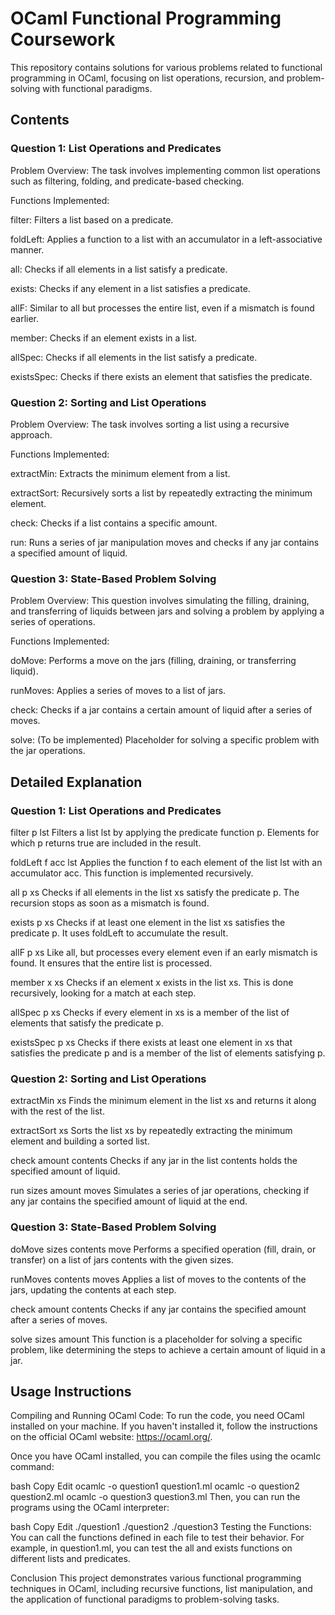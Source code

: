 # OCaml Functional Programming Coursework

This repository contains solutions for various problems related to functional programming in OCaml, focusing on list operations, recursion, and problem-solving with functional paradigms.

## Contents
### Question 1: List Operations and Predicates

Problem Overview: The task involves implementing common list operations such as filtering, folding, and predicate-based checking.

Functions Implemented:

filter: Filters a list based on a predicate.

foldLeft: Applies a function to a list with an accumulator in a left-associative manner.

all: Checks if all elements in a list satisfy a predicate.

exists: Checks if any element in a list satisfies a predicate.

allF: Similar to all but processes the entire list, even if a mismatch is found earlier.

member: Checks if an element exists in a list.

allSpec: Checks if all elements in the list satisfy a predicate.

existsSpec: Checks if there exists an element that satisfies the predicate.

### Question 2: Sorting and List Operations

Problem Overview: The task involves sorting a list using a recursive approach.

Functions Implemented:

extractMin: Extracts the minimum element from a list.

extractSort: Recursively sorts a list by repeatedly extracting the minimum element.

check: Checks if a list contains a specific amount.

run: Runs a series of jar manipulation moves and checks if any jar contains a specified amount of liquid.

### Question 3: State-Based Problem Solving

Problem Overview: This question involves simulating the filling, draining, and transferring of liquids between jars and solving a problem by applying a series of operations.

Functions Implemented:

doMove: Performs a move on the jars (filling, draining, or transferring liquid).

runMoves: Applies a series of moves to a list of jars.

check: Checks if a jar contains a certain amount of liquid after a series of moves.

solve: (To be implemented) Placeholder for solving a specific problem with the jar operations.

## Detailed Explanation
### Question 1: List Operations and Predicates
filter p lst
Filters a list lst by applying the predicate function p. Elements for which p returns true are included in the result.

foldLeft f acc lst
Applies the function f to each element of the list lst with an accumulator acc. This function is implemented recursively.

all p xs
Checks if all elements in the list xs satisfy the predicate p. The recursion stops as soon as a mismatch is found.

exists p xs
Checks if at least one element in the list xs satisfies the predicate p. It uses foldLeft to accumulate the result.

allF p xs
Like all, but processes every element even if an early mismatch is found. It ensures that the entire list is processed.

member x xs
Checks if an element x exists in the list xs. This is done recursively, looking for a match at each step.

allSpec p xs
Checks if every element in xs is a member of the list of elements that satisfy the predicate p.

existsSpec p xs
Checks if there exists at least one element in xs that satisfies the predicate p and is a member of the list of elements satisfying p.

### Question 2: Sorting and List Operations
extractMin xs
Finds the minimum element in the list xs and returns it along with the rest of the list.

extractSort xs
Sorts the list xs by repeatedly extracting the minimum element and building a sorted list.

check amount contents
Checks if any jar in the list contents holds the specified amount of liquid.

run sizes amount moves
Simulates a series of jar operations, checking if any jar contains the specified amount of liquid at the end.

### Question 3: State-Based Problem Solving
doMove sizes contents move
Performs a specified operation (fill, drain, or transfer) on a list of jars contents with the given sizes.

runMoves contents moves
Applies a list of moves to the contents of the jars, updating the contents at each step.

check amount contents
Checks if any jar contains the specified amount after a series of moves.

solve sizes amount
This function is a placeholder for solving a specific problem, like determining the steps to achieve a certain amount of liquid in a jar.

## Usage Instructions
Compiling and Running OCaml Code:
To run the code, you need OCaml installed on your machine. If you haven't installed it, follow the instructions on the official OCaml website: https://ocaml.org/.

Once you have OCaml installed, you can compile the files using the ocamlc command:

bash
Copy
Edit
ocamlc -o question1 question1.ml
ocamlc -o question2 question2.ml
ocamlc -o question3 question3.ml
Then, you can run the programs using the OCaml interpreter:

bash
Copy
Edit
./question1
./question2
./question3
Testing the Functions:
You can call the functions defined in each file to test their behavior. For example, in question1.ml, you can test the all and exists functions on different lists and predicates.

Conclusion
This project demonstrates various functional programming techniques in OCaml, including recursive functions, list manipulation, and the application of functional paradigms to problem-solving tasks.
